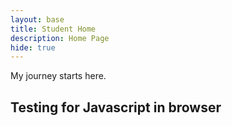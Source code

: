 ```yaml
---
layout: base
title: Student Home 
description: Home Page
hide: true
---
```


My journey starts here. 

<!DOCTYPE html>
<html>
<body>
<h2>Testing for Javascript in browser</h2>

</body>
</html>
